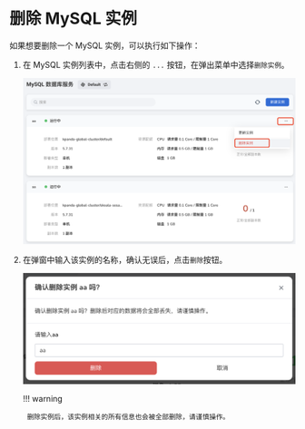 # 删除 MySQL 实例

如果想要删除一个 MySQL 实例，可以执行如下操作：

1. 在 MySQL 实例列表中，点击右侧的 `...` 按钮，在弹出菜单中选择`删除实例`。

    ![删除实例](../images/delete01.png)

2. 在弹窗中输入该实例的名称，确认无误后，点击`删除`按钮。

    ![点击删除](../images/delete02.png)

    !!! warning

        删除实例后，该实例相关的所有信息也会被全部删除，请谨慎操作。
